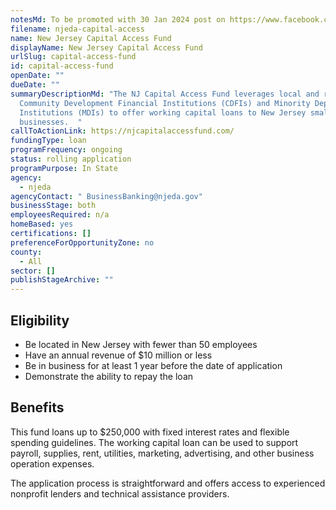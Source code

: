 ```yaml
---
notesMd: To be promoted with 30 Jan 2024 post on https://www.facebook.com/NewJerseyEDA
filename: njeda-capital-access
name: New Jersey Capital Access Fund
displayName: New Jersey Capital Access Fund
urlSlug: capital-access-fund
id: capital-access-fund
openDate: ""
dueDate: ""
summaryDescriptionMd: "The NJ Capital Access Fund leverages local and regional
  Community Development Financial Institutions (CDFIs) and Minority Depository
  Institutions (MDIs) to offer working capital loans to New Jersey small
  businesses.  "
callToActionLink: https://njcapitalaccessfund.com/
fundingType: loan
programFrequency: ongoing
status: rolling application
programPurpose: In State
agency:
  - njeda
agencyContact: " BusinessBanking@njeda.gov"
businessStage: both
employeesRequired: n/a
homeBased: yes
certifications: []
preferenceForOpportunityZone: no
county:
  - All
sector: []
publishStageArchive: ""
---
```

## Eligibility
* Be located in New Jersey with fewer than 50 employees
* Have an annual revenue of $10 million or less
* Be in business for at least 1 year before the date of application
* Demonstrate the ability to repay the loan

## Benefits
This fund loans up to $250,000 with fixed interest rates and flexible spending guidelines. The working capital loan can be used to support payroll, supplies, rent, utilities, marketing, advertising, and other business operation expenses. 

The application process is straightforward and offers access to experienced nonprofit lenders and technical assistance providers.
